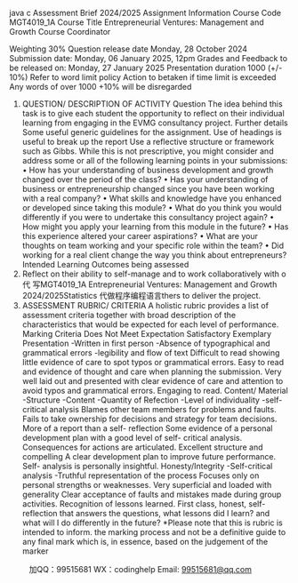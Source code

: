 java c
Assessment Brief 2024/2025 
Assignment Information 
Course Code 
MGT4019_1A 
Course Title 
Entrepreneurial Ventures: Management and Growth 
Course Coordinator 

Weighting 
30% 
Question release date 
Monday, 28 October 2024 
Submission date: 
Monday, 06 January 2025, 12pm 
Grades and Feedback to be released on: 
Monday, 27 January 2025 
Presentation duration 
1000 (+/- 10%) Refer to word   limit policy 
Action to betaken if time limit is exceeded 
Any words of over 1000 +10% will be disregarded 
1. QUESTION/ DESCRIPTION OF ACTIVITY 
Question 
The idea   behind this task is to give   each student   the   opportunity to   reflect   on   their   individual learning from engaging in the   EVMG consultancy   project.
Further details 
Some   useful generic guidelines for the assignment.
Use of headings is   useful to   break   up   the   report
Use a reflective structure or framework such as   Gibbs.
While this is not   prescriptive, you might consider   and address   some   or   all   of the following   learning points in your   submissions:
•             How   has your   understanding of business development and growth changed   over the   period of the class?
•          Has   your   understanding   of   business   or   entrepreneurship   changed   since   you   have   been working with a real company?
•          What skills and   knowledge   have you   enhanced   or   developed   since taking   this   module?
•          What do you think you would   differently   if you were to   undertake this   consultancy   project again?
•             How   might you apply your learning from this module   in the future?
•             Has this experience altered your career aspirations?
•          What are your thoughts   on team working   and your   specific   role within   the   team?
•          Did working for   a   real   client   change   the way you   think   about   entrepreneurs?
Intended Learning Outcomes being assessed 
6.   Reflect on their ability to self-manage and to work   collaboratively with   o代 写MGT4019_1A Entrepreneurial Ventures: Management and Growth 2024/2025Statistics
代做程序编程语言thers to   deliver   the   project.
2. ASSESSMENT RUBRIC/ CRITERIA 
A   holistic   rubric   provides a   list of assessment criteria   together with   broad   description   of the characteristics that would   be expected for each   level of   performance.
Marking Criteria 
Does Not Meet Expectation 
Satisfactory 
Exemplary 
Presentation 
-Written in first person -Absence of typographical and grammatical errors 
-legibility and flow of text Difficult to read showing little evidence of care to spot typos or grammatical errors. Easy to read and evidence of thought and             care when planning the submission. 
Very well laid out and presented with clear evidence of care and attention to avoid 
typos and 
grammatical errors. Engaging to read. 
Content/ Material 
-Structure -Content -Quantity of Refection -Level of individuality -self-critical analysis 
Blames other team members for 
problems and faults. Fails to take 
ownership for 
decisions and 
strategy for team 
decisions. More of a report than a self- 
reflection Some evidence of a personal development plan with a good level 
of self- critical analysis. 
Consequences for 
actions are articulated. 
Excellent structure and compelling 
A clear development plan to improve future performance. Self- 
analysis is personally insightful. 
Honesty/Integrity 
-Self-critical analysis 
-Truthful representation of the process 
Focuses only on 
personal strengths or weaknesses. Very 
superficial and 
loaded with generality 
Clear acceptance of faults and mistakes 
made during group 
activities. Recognition of lessons learned. 
First class, honest, 
self- reflection that answers the 
questions, what 
lessons did I 
learn? and    what will I do differently in the future? 
*Please   note that this   is   rubric   is   intended to   inform. the   marking   process and   not   be a   definitive
guide to any final   mark which   is,   in essence,   based on   the judgement   of the   marker



         
加QQ：99515681  WX：codinghelp  Email: 99515681@qq.com
